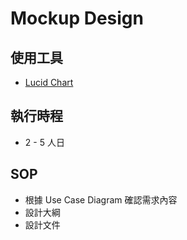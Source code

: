 # Mockup Design
## 使用工具
- [Lucid Chart](https://www.lucidchart.com/)

## 執行時程
- 2 - 5 人日

## SOP
- 根據 Use Case Diagram 確認需求內容
- 設計大綱
- 設計文件
